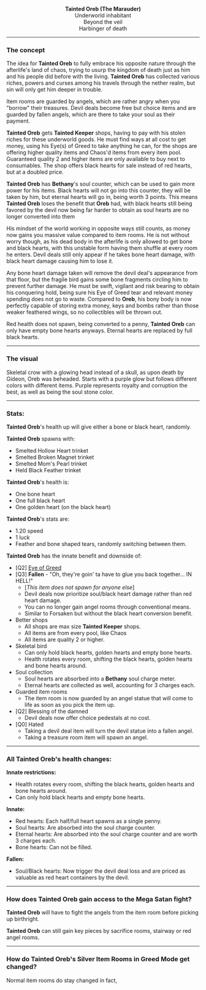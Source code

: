 <p style="text-align: center;">
  <b>Tainted Oreb (The Marauder)</b>
  <br>
  Underworld inhabitant
  <br>
  Beyond the veil
  <br>
  Harbinger of death
</p>

---

### The concept

The idea for **Tainted Oreb** to fully embrace his opposite nature through the afterlife's land of chaos, trying to usurp the kingdom of death just as him and his people did before with the living.
**Tainted Oreb** has collected various riches, powers and curses among his travels through the nether realm, but sin will only get him deeper in trouble.

Item rooms are guarded by angels, which are rather angry when you "borrow" their treasures.
Devil deals become free but choice items and are guarded by fallen angels, which are there to take your soul as their payment.

**Tainted Oreb** gets **Tainted Keeper** shops, having to pay with his stolen riches for these underworld goods.
He must find ways at all cost to get money, using his Eye(s) of Greed to take anything he can, for the shops are offering higher quality items and Chaos'd items from every item pool.
Guaranteed quality 2 and higher items are only available to buy next to consumables.
The shop offers black hearts for sale instead of red hearts, but at a doubled price.

**Tainted Oreb** has **Bethany**'s soul counter, which can be used to gain more power for his items.
Black hearts will not go into this counter, they will be taken by him, but eternal hearts will go in, being worth 3 points.
This means **Tainted Oreb** loses the benefit that **Oreb** had, with black hearts still being favored by the devil now being far harder to obtain as soul hearts are no longer converted into them

His mindset of the world working in opposite ways still counts, as money now gains you massive value compared to item rooms.
He is not without worry though, as his dead body in the afterlife is only allowed to get bone and black hearts, with this unstable form having them shuffle at every room he enters.
Devil deals still only appear if he takes bone heart damage, with black heart damage causing him to lose it.

Any bone heart damage taken will remove the devil deal's appearance from that floor, but the fragile bird gains some bone fragments circling him to prevent further damage.
He must be swift, vigilant and risk bearing to obtain his conquering hold, being sure his Eye of Greed tear and relevant money spending does not go to waste.
Compared to **Oreb**, his bony body is now perfectly capable of storing extra money, keys and bombs rather than those weaker feathered wings, so no collectibles will be thrown out.

Red health does not spawn, being converted to a penny, **Tainted Oreb** can only have empty bone hearts anyways.
Eternal hearts are replaced by full black hearts.

---

### The visual

Skeletal crow with a glowing head instead of a skull, as upon death by Gideon, Oreb was beheaded.
Starts with a purple glow but follows different colors with different items.
Purple represents royalty and corruption the best, as well as being the soul stone color.

---

### Stats:

**Tainted Oreb**'s health up will give either a bone or black heart, randomly.

**Tainted Oreb** spawns with:
- Smelted Hollow Heart trinket
- Smelted Broken Magnet trinket
- Smelted Mom's Pearl trinket
- Held Black Feather trinket

**Tainted Oreb**'s health is:
- One bone heart
- One full black heart
- One golden heart (on the black heart)

**Tainted Oreb**'s stats are:
- 1.20 speed
- 1 luck
- Feather and bone shaped tears, randomly switching between them.

**Tainted Oreb** has the innate benefit and downside of:
- [Q2] [Eye of Greed](https://bindingofisaacrebirth.fandom.com/wiki/Eye_of_Greed)
- [Q3] **Fallen** - "Oh, they're goin' ta have to glue you back together... IN HELL!"
  - [*This item does not spawn for anyone else*]
  - Devil deals now prioritize soul/black heart damage rather than red heart damage.
  - You can no longer gain angel rooms through conventional means.
  - Similar to Forsaken but without the black heart conversion benefit.
- Better shops
  - All shops are max size **Tainted Keeper** shops.
  - All items are from every pool, like Chaos
  - All items are quality 2 or higher.
- Skeletal bird
  - Can only hold black hearts, golden hearts and empty bone hearts.
  - Health rotates every room, shifting the black hearts, golden hearts and bone hearts around.
- Soul collection
  - Soul hearts are absorbed into a **Bethany** soul charge meter.
  - Eternal hearts are collected as well, accounting for 3 charges each.
- Guarded item rooms
  - The item room is now guarded by an angel statue that will come to life as soon as you pick the item up.
- [Q2] Blessing of the damned
  - Devil deals now offer choice pedestals at no cost.
- [Q0] Hated
  - Taking a devil deal item will turn the devil statue into a fallen angel.
  - Taking a treasure room item will spawn an angel.

---

### All Tainted Oreb's health changes:

**Innate restrictions:**
- Health rotates every room, shifting the black hearts, golden hearts and bone hearts around.
- Can only hold black hearts and empty bone hearts.

**Innate:**
- Red hearts: Each half/full heart spawns as a single penny.
- Soul hearts: Are absorbed into the soul charge counter.
- Eternal hearts: Are absorbed into the soul charge counter and are worth 3 charges each.
- Bone hearts: Can not be filled.

**Fallen:**
- Soul/Black hearts: Now trigger the devil deal loss and are priced as valuable as red heart containers by the devil.

---

### How does Tainted Oreb gain access to the Mega Satan fight?

**Tainted Oreb** will have to fight the angels from the item room before picking up birthright.

**Tainted Oreb** can still gain key pieces by sacrifice rooms, stairway or red angel rooms.

---

### How do Tainted Oreb's Silver Item Rooms in Greed Mode get changed?

Normal item rooms do stay changed in fact, 